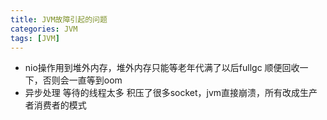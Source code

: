 ```yaml
---
title: JVM故障引起的问题
categories: JVM
tags: [JVM]
---
```


- nio操作用到堆外内存，堆外内存只能等老年代满了以后fullgc 顺便回收一下，否则会一直等到oom
- 异步处理  等待的线程太多  积压了很多socket，jvm直接崩溃，所有改成生产者消费者的模式

<!--more-->